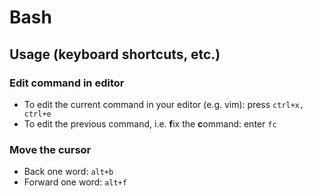 # Bash

## Usage (keyboard shortcuts, etc.)

### Edit command in editor
* To edit the current command in your editor (e.g. vim): press `ctrl+x, ctrl+e`
* To edit the previous command, i.e. **f**ix the **c**ommand: enter `fc`

### Move the cursor
* Back one word: `alt+b`
* Forward one word: `alt+f`
